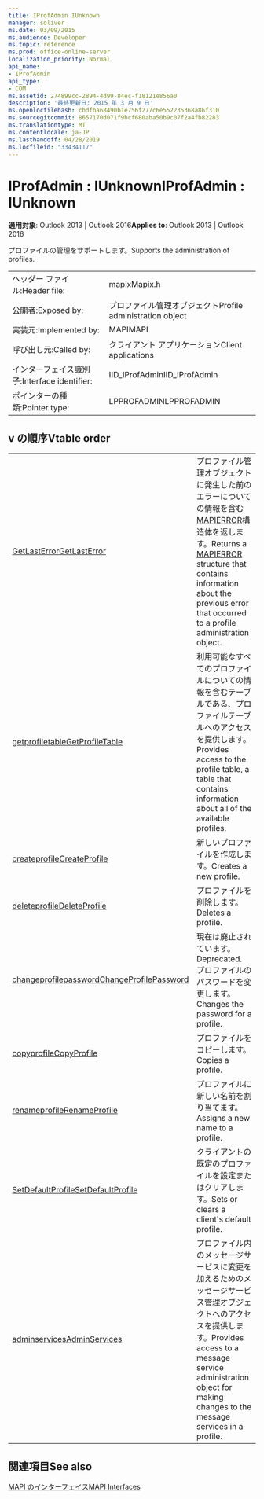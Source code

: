 ```yaml
---
title: IProfAdmin IUnknown
manager: soliver
ms.date: 03/09/2015
ms.audience: Developer
ms.topic: reference
ms.prod: office-online-server
localization_priority: Normal
api_name:
- IProfAdmin
api_type:
- COM
ms.assetid: 274899cc-2894-4d99-84ec-f18121e856a0
description: '最終更新日: 2015 年 3 月 9 日'
ms.openlocfilehash: cbdfba68490b1e756f277c6e552235368a86f310
ms.sourcegitcommit: 8657170d071f9bcf680aba50b9c07f2a4fb82283
ms.translationtype: MT
ms.contentlocale: ja-JP
ms.lasthandoff: 04/28/2019
ms.locfileid: "33434117"
---
```

# <a name="iprofadmin--iunknown"></a><span data-ttu-id="b40b7-103">IProfAdmin : IUnknown</span><span class="sxs-lookup"><span data-stu-id="b40b7-103">IProfAdmin : IUnknown</span></span>

  
  
<span data-ttu-id="b40b7-104">**適用対象**: Outlook 2013 | Outlook 2016</span><span class="sxs-lookup"><span data-stu-id="b40b7-104">**Applies to**: Outlook 2013 | Outlook 2016</span></span> 
  
<span data-ttu-id="b40b7-105">プロファイルの管理をサポートします。</span><span class="sxs-lookup"><span data-stu-id="b40b7-105">Supports the administration of profiles.</span></span> 
  
|||
|:-----|:-----|
|<span data-ttu-id="b40b7-106">ヘッダー ファイル:</span><span class="sxs-lookup"><span data-stu-id="b40b7-106">Header file:</span></span>  <br/> |<span data-ttu-id="b40b7-107">mapix</span><span class="sxs-lookup"><span data-stu-id="b40b7-107">Mapix.h</span></span>  <br/> |
|<span data-ttu-id="b40b7-108">公開者:</span><span class="sxs-lookup"><span data-stu-id="b40b7-108">Exposed by:</span></span>  <br/> |<span data-ttu-id="b40b7-109">プロファイル管理オブジェクト</span><span class="sxs-lookup"><span data-stu-id="b40b7-109">Profile administration object</span></span>  <br/> |
|<span data-ttu-id="b40b7-110">実装元:</span><span class="sxs-lookup"><span data-stu-id="b40b7-110">Implemented by:</span></span>  <br/> |<span data-ttu-id="b40b7-111">MAPI</span><span class="sxs-lookup"><span data-stu-id="b40b7-111">MAPI</span></span>  <br/> |
|<span data-ttu-id="b40b7-112">呼び出し元:</span><span class="sxs-lookup"><span data-stu-id="b40b7-112">Called by:</span></span>  <br/> |<span data-ttu-id="b40b7-113">クライアント アプリケーション</span><span class="sxs-lookup"><span data-stu-id="b40b7-113">Client applications</span></span>  <br/> |
|<span data-ttu-id="b40b7-114">インターフェイス識別子:</span><span class="sxs-lookup"><span data-stu-id="b40b7-114">Interface identifier:</span></span>  <br/> |<span data-ttu-id="b40b7-115">IID_IProfAdmin</span><span class="sxs-lookup"><span data-stu-id="b40b7-115">IID_IProfAdmin</span></span>  <br/> |
|<span data-ttu-id="b40b7-116">ポインターの種類:</span><span class="sxs-lookup"><span data-stu-id="b40b7-116">Pointer type:</span></span>  <br/> |<span data-ttu-id="b40b7-117">LPPROFADMIN</span><span class="sxs-lookup"><span data-stu-id="b40b7-117">LPPROFADMIN</span></span>  <br/> |
   
## <a name="vtable-order"></a><span data-ttu-id="b40b7-118">v の順序</span><span class="sxs-lookup"><span data-stu-id="b40b7-118">Vtable order</span></span>

|||
|:-----|:-----|
|[<span data-ttu-id="b40b7-119">GetLastError</span><span class="sxs-lookup"><span data-stu-id="b40b7-119">GetLastError</span></span>](iprofadmin-getlasterror.md) <br/> |<span data-ttu-id="b40b7-120">プロファイル管理オブジェクトに発生した前のエラーについての情報を含む[MAPIERROR](mapierror.md)構造体を返します。</span><span class="sxs-lookup"><span data-stu-id="b40b7-120">Returns a [MAPIERROR](mapierror.md) structure that contains information about the previous error that occurred to a profile administration object.</span></span>  <br/> |
|[<span data-ttu-id="b40b7-121">getprofiletable</span><span class="sxs-lookup"><span data-stu-id="b40b7-121">GetProfileTable</span></span>](iprofadmin-getprofiletable.md) <br/> |<span data-ttu-id="b40b7-122">利用可能なすべてのプロファイルについての情報を含むテーブルである、プロファイルテーブルへのアクセスを提供します。</span><span class="sxs-lookup"><span data-stu-id="b40b7-122">Provides access to the profile table, a table that contains information about all of the available profiles.</span></span>  <br/> |
|[<span data-ttu-id="b40b7-123">createprofile</span><span class="sxs-lookup"><span data-stu-id="b40b7-123">CreateProfile</span></span>](iprofadmin-createprofile.md) <br/> |<span data-ttu-id="b40b7-124">新しいプロファイルを作成します。</span><span class="sxs-lookup"><span data-stu-id="b40b7-124">Creates a new profile.</span></span>  <br/> |
|[<span data-ttu-id="b40b7-125">deleteprofile</span><span class="sxs-lookup"><span data-stu-id="b40b7-125">DeleteProfile</span></span>](iprofadmin-deleteprofile.md) <br/> |<span data-ttu-id="b40b7-126">プロファイルを削除します。</span><span class="sxs-lookup"><span data-stu-id="b40b7-126">Deletes a profile.</span></span>  <br/> |
|[<span data-ttu-id="b40b7-127">changeprofilepassword</span><span class="sxs-lookup"><span data-stu-id="b40b7-127">ChangeProfilePassword</span></span>](iprofadmin-changeprofilepassword.md) <br/> |<span data-ttu-id="b40b7-128">現在は廃止されています。</span><span class="sxs-lookup"><span data-stu-id="b40b7-128">Deprecated.</span></span> <span data-ttu-id="b40b7-129">プロファイルのパスワードを変更します。</span><span class="sxs-lookup"><span data-stu-id="b40b7-129">Changes the password for a profile.</span></span>  <br/> |
|[<span data-ttu-id="b40b7-130">copyprofile</span><span class="sxs-lookup"><span data-stu-id="b40b7-130">CopyProfile</span></span>](iprofadmin-copyprofile.md) <br/> |<span data-ttu-id="b40b7-131">プロファイルをコピーします。</span><span class="sxs-lookup"><span data-stu-id="b40b7-131">Copies a profile.</span></span>  <br/> |
|[<span data-ttu-id="b40b7-132">renameprofile</span><span class="sxs-lookup"><span data-stu-id="b40b7-132">RenameProfile</span></span>](iprofadmin-renameprofile.md) <br/> |<span data-ttu-id="b40b7-133">プロファイルに新しい名前を割り当てます。</span><span class="sxs-lookup"><span data-stu-id="b40b7-133">Assigns a new name to a profile.</span></span>  <br/> |
|[<span data-ttu-id="b40b7-134">SetDefaultProfile</span><span class="sxs-lookup"><span data-stu-id="b40b7-134">SetDefaultProfile</span></span>](iprofadmin-setdefaultprofile.md) <br/> |<span data-ttu-id="b40b7-135">クライアントの既定のプロファイルを設定またはクリアします。</span><span class="sxs-lookup"><span data-stu-id="b40b7-135">Sets or clears a client's default profile.</span></span>  <br/> |
|[<span data-ttu-id="b40b7-136">adminservices</span><span class="sxs-lookup"><span data-stu-id="b40b7-136">AdminServices</span></span>](iprofadmin-adminservices.md) <br/> |<span data-ttu-id="b40b7-137">プロファイル内のメッセージサービスに変更を加えるためのメッセージサービス管理オブジェクトへのアクセスを提供します。</span><span class="sxs-lookup"><span data-stu-id="b40b7-137">Provides access to a message service administration object for making changes to the message services in a profile.</span></span>  <br/> |
   
## <a name="see-also"></a><span data-ttu-id="b40b7-138">関連項目</span><span class="sxs-lookup"><span data-stu-id="b40b7-138">See also</span></span>



[<span data-ttu-id="b40b7-139">MAPI のインターフェイス</span><span class="sxs-lookup"><span data-stu-id="b40b7-139">MAPI Interfaces</span></span>](mapi-interfaces.md)

